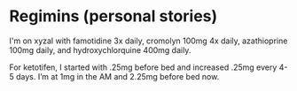 # Regimins (personal stories)

I'm on xyzal with famotidine 3x daily, cromolyn 100mg 4x daily,
azathioprine 100mg daily, and hydroxychlorquine 400mg daily. 

For ketotifen, I started with .25mg before bed and increased .25mg every 4-5 days. I’m at 1mg in the AM and 2.25mg before bed now.
